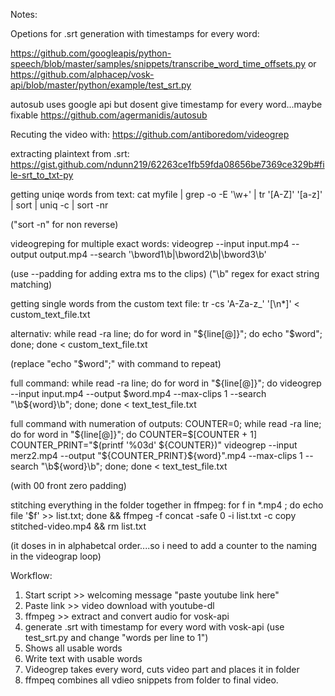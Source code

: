 Notes:

Opetions for .srt generation with timestamps for every word:

https://github.com/googleapis/python-speech/blob/master/samples/snippets/transcribe_word_time_offsets.py
or
https://github.com/alphacep/vosk-api/blob/master/python/example/test_srt.py

autosub uses google api but dosent give timestamp for every word...maybe fixable
https://github.com/agermanidis/autosub

Recuting the video with:
https://github.com/antiboredom/videogrep

extracting plaintext from .srt:
https://gist.github.com/ndunn219/62263ce1fb59fda08656be7369ce329b#file-srt_to_txt-py

getting uniqe words from text:
cat myfile | grep -o -E '\w+' | tr '[A-Z]' '[a-z]' | sort | uniq -c | sort -nr

("sort -n" for non reverse)

videogreping for multiple exact words:
videogrep --input input.mp4 --output output.mp4 --search '\bword1\b|\bword2\b|\bword3\b' 

(use --padding for adding extra ms to the clips)
("\b" regex for exact string matching)

getting single words from the custom text file:
tr -cs 'A-Za-z_' '[\n*]' < custom_text_file.txt

alternativ:
while read -ra line; 
do
    for word in "${line[@]}";
    do
        echo "$word";
    done;
done < custom_text_file.txt

(replace "echo "$word";" with command to repeat)

full command:
while read -ra line; do for word in "${line[@]}"; do videogrep --input input.mp4 --output $word.mp4 --max-clips 1 --search "\b${word}\b"; done; done < text_test_file.txt

full command with numeration of outputs:
COUNTER=0; while read -ra line; do for word in "${line[@]}";
do COUNTER=$[COUNTER + 1] COUNTER_PRINT="$(printf '%03d' ${COUNTER})"
videogrep --input merz2.mp4 --output  "${COUNTER_PRINT}${word}".mp4 --max-clips 1 --search "\b${word}\b";
 done;
 done < text_test_file.txt

(with 00 front zero padding)

stitching everything in the folder together in ffmpeg:
for f in *.mp4 ; do echo file \'$f\' >> list.txt; done && ffmpeg -f concat -safe 0 -i list.txt -c copy stitched-video.mp4 && rm list.txt

(it doses in in alphabetcal order....so i need to add a counter to the naming in the videograp loop)

Workflow:

1. Start script >> welcoming message "paste youtube link here"
2. Paste link >> video download with youtube-dl
3. ffmpeg >> extract and convert audio for vosk-api
4. generate .srt with timestamp for every word with vosk-api (use test_srt.py and change "words per line to 1")
5. Shows all usable words
6. Write text with usable words
7. Videogrep takes every word, cuts video part and places it in folder
8. ffmpeq combines all vdieo snippets from folder to final video.
